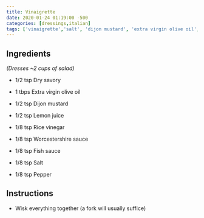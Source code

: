 ```yaml
---
title: Vinaigrette
date: 2020-01-24 01:19:00 -500
categories: [dressings,italian]
tags: ['vinaigrette','salt', 'dijon mustard', 'extra virgin olive oil', 'rice vinegar', 'worcestershire sauce', 'pepper', 'lemon juice', 'fish sauce', 'dry savory']
---
```


## Ingredients



*(Dresses \~2 cups of salad)*



-   1/2 tsp Dry savory

-   1 tbps Extra virgin olive oil

-   1/2 tsp Dijon mustard

-   1/2 tsp Lemon juice

-   1/8 tsp Rice vinegar

-   1/8 tsp Worcestershire sauce

-   1/8 tsp Fish sauce

-   1/8 tsp Salt

-   1/8 tsp Pepper



## Instructions



-   Wisk everything together (a fork will usually suffice)

